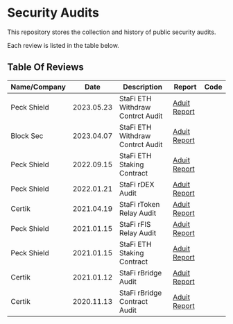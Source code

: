 # Security Audits

This repository stores the collection and history of public security audits.

Each review is listed in the table below.

## Table Of Reviews

| Name/Company | Date | Description | Report | Code |
| ------------ | ---- | ----------- | ------ | ----- |
| Peck Shield | 2023.05.23 | StaFi ETH Withdraw Contrct Audit | [Aduit Report](/aduits/202305_PeckShield_StaFi-ETHWithdraw) | 
| Block Sec | 2023.04.07 | StaFi ETH Withdraw Contrct Audit | [Aduit Report](/audits/202304_BlockSec_StaFi-ETHWithdraw) | 
| Peck Shield | 2022.09.15 | StaFi ETH Staking Contract | [Aduit Report](/aduits/202201_PeckShield_StaFi-ETH2Staking) |
| Peck Shield | 2022.01.21 | StaFi rDEX Audit | [Aduit Report](/aduits/202201_PeckShield_StaFi-rDEX) | 
| Certik | 2021.04.19 | StaFi rToken Relay Audit | [Aduit Report](/aduits/202104_Certik_StaFi-rTokenRelay) | 
| Peck Shield | 2021.01.15 | StaFi rFIS Relay Audit | [Aduit Report](/aduits/202101_PeckShield_StaFi-rFIS) | 
| Peck Shield | 2021.01.15 | StaFi ETH Staking Contract | [Aduit Report](/aduits/202101_PeckShield_ETHStaking) | 
| Certik | 2021.01.12 | StaFi rBridge Audit | [Aduit Report](/aduits/202101_Certik_StaFi-rBridge) | 
| Certik | 2020.11.13 | StaFi rBridge Contract Audit | [Aduit Report](/aduits/202011_Certik_StaFi-rBridge) | 
